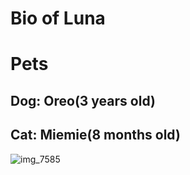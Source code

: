 # Bio of Luna
# Pets
## Dog: Oreo(3 years old)
## Cat: Miemie(8 months old)

![img_7585](https://user-images.githubusercontent.com/31323732/29744451-cb643b68-8a59-11e7-8046-6c1e8445beb0.JPG)

